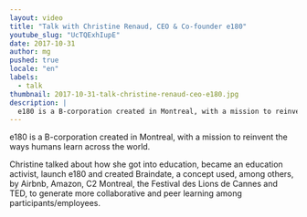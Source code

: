 ```yaml
---
layout: video
title: "Talk with Christine Renaud, CEO & Co-founder e180"
youtube_slug: "UcTQExhIupE"
date: 2017-10-31
author: mg
pushed: true
locale: "en"
labels:
  - talk
thumbnail: 2017-10-31-talk-christine-renaud-ceo-e180.jpg
description: |
  e180 is a B-corporation created in Montreal, with a mission to reinvent the ways humans learn across the world.
---
```


e180 is a B-corporation created in Montreal, with a mission to reinvent the ways humans learn across the world.

Christine talked about how she got into education, became an education activist, launch e180 and created Braindate, a concept used, among others, by Airbnb, Amazon, C2 Montreal, the Festival des Lions de Cannes and TED, to generate more collaborative and peer learning among participants/employees.
